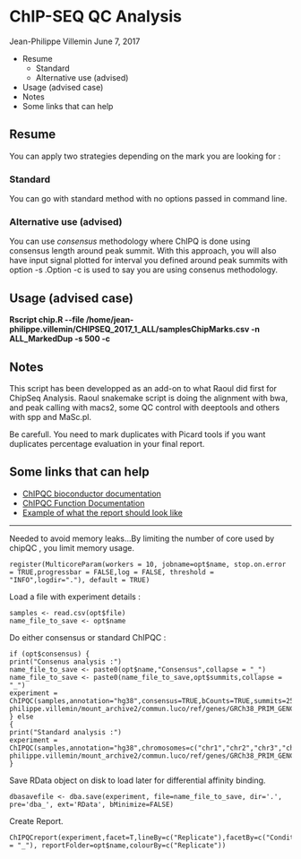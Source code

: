 ChIP-SEQ QC Analysis
================
Jean-Philippe Villemin
June 7, 2017

-   Resume
    -   Standard
    -   Alternative use (advised)
-   Usage (advised case)
-   Notes
-   Some links that can help

Resume
------

You can apply two strategies depending on the mark you are looking for :

### Standard

You can go with standard method with no options passed in command line.

### Alternative use (advised)

You can use *consensus* methodology where ChIPQ is done using consensus length around peak summit. With this approach, you will also have input signal plotted for interval you defined around peak summits with option -s .Option -c is used to say you are using consenus methodology.

Usage (advised case)
--------------------

**Rscript chip.R --file /home/jean-philippe.villemin/CHIPSEQ\_2017\_1\_ALL/samplesChipMarks.csv -n ALL\_MarkedDup -s 500 -c**

Notes
-----

This script has been developped as an add-on to what Raoul did first for ChipSeq Analysis.
Raoul snakemake script is doing the alignment with bwa, and peak calling with macs2, some QC control with deeptools and others with spp and MaSc.pl.

Be carefull. You need to mark duplicates with Picard tools if you want duplicates percentage evaluation in your final report.

Some links that can help
------------------------

-   [ChIPQC bioconductor documentation](https://bioconductor.org/packages/release/bioc/html/ChIPQC.html)
-   [ChIPQC Function Documentation](https://bioconductor.org/packages/release/bioc/manuals/ChIPQC/man/ChIPQC.pdf)
-   [Example of what the report should look like](https://bioconductor.org/packages/release/bioc/vignettes/ChIPQC/inst/doc/ChIPQCSampleReport.pdf)

* * * * *

Needed to avoid memory leaks...By limiting the number of core used by chipQC , you limit memory usage.

``` {.r}
register(MulticoreParam(workers = 10, jobname=opt$name, stop.on.error = TRUE,progressbar = FALSE,log = FALSE, threshold = "INFO",logdir="."), default = TRUE)
```

<!-- register(SerialParam(), default = TRUE)
bpparam() -->



Load a file with experiment details :

``` {.r}
samples <- read.csv(opt$file)
name_file_to_save <- opt$name
```

Do either consensus or standard ChIPQC :

``` {.r}
if (opt$consensus) {
print("Consenus analysis :")
name_file_to_save <- paste0(opt$name,"Consensus",collapse = "_")
name_file_to_save <- paste0(name_file_to_save,opt$summits,collapse = "_")
experiment = ChIPQC(samples,annotation="hg38",consensus=TRUE,bCounts=TRUE,summits=250,chromosomes=c("chr1","chr2","chr3","chr4","chr5","chr6","chr7","chr8","chr9","chr10","chr11","chr12","chr13","chr14","chr15","chr16","chr17","chr18","chr19","chr20","chr21","chr22","chrX","chrY"),blacklist="/home/jean-philippe.villemin/mount_archive2/commun.luco/ref/genes/GRCh38_PRIM_GENCODE_R25/hg38.blacklist.bed.gz") 
} else
{
print("Standard analysis :")
experiment = ChIPQC(samples,annotation="hg38",chromosomes=c("chr1","chr2","chr3","chr4","chr5","chr6","chr7","chr8","chr9","chr10","chr11","chr12","chr13","chr14","chr15","chr16","chr17","chr18","chr19","chr20","chr21","chr22","chrX","chrY"),blacklist="/home/jean-philippe.villemin/mount_archive2/commun.luco/ref/genes/GRCh38_PRIM_GENCODE_R25/hg38.blacklist.bed.gz")
}
```

Save RData object on disk to load later for differential affinity binding.

``` {.r}
dbasavefile <- dba.save(experiment, file=name_file_to_save, dir='.', pre='dba_', ext='RData', bMinimize=FALSE) 
```

Create Report.

``` {.r}
ChIPQCreport(experiment,facet=T,lineBy=c("Replicate"),facetBy=c("Condition","Factor"),reportName=paste0(opt$name,"Marks",collapse = "_"), reportFolder=opt$name,colourBy=c("Replicate"))
```
